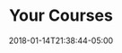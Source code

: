 ---
title: "Your Courses"
date: 2018-01-14T21:38:44-05:00
draft: false
noTitle: false
noLogin: false
---